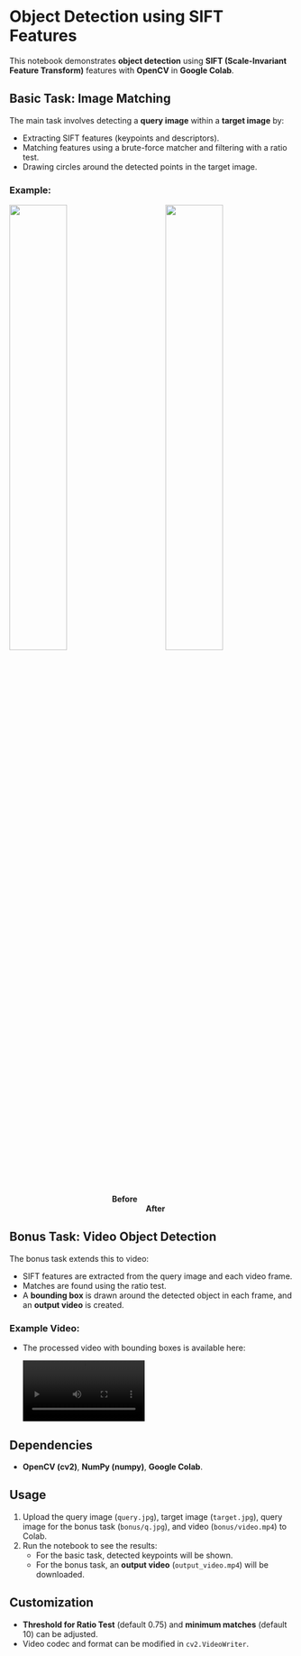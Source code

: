 # **Object Detection using SIFT Features**

This notebook demonstrates **object detection** using **SIFT (Scale-Invariant Feature Transform)** features with **OpenCV** in **Google Colab**.

## **Basic Task: Image Matching**

The main task involves detecting a **query image** within a **target image** by:
- Extracting SIFT features (keypoints and descriptors).
- Matching features using a brute-force matcher and filtering with a ratio test.
- Drawing circles around the detected points in the target image.

### Example:
  <img src="before.png" width="45%" /> &emsp;&emsp;&emsp; <img src="after.png" width="45%" />
&emsp;&emsp;&emsp;&emsp;&emsp;&emsp;&emsp;&emsp;&emsp;&emsp;&emsp;&emsp;&emsp;**Before** &emsp;&emsp;&emsp;&emsp;&emsp;&emsp;&emsp;&emsp;&emsp;&emsp;&emsp;&emsp;
&emsp;&emsp;&emsp;&emsp;&emsp;&emsp;&emsp;&emsp;&emsp;&emsp;&emsp;&emsp;&emsp;&emsp;&emsp;&emsp;&emsp; **After**


## **Bonus Task: Video Object Detection**

The bonus task extends this to video:
- SIFT features are extracted from the query image and each video frame.
- Matches are found using the ratio test.
- A **bounding box** is drawn around the detected object in each frame, and an **output video** is created.

### Example Video:
- The processed video with bounding boxes is available here:

  <video width="45%" controls>
    <source src="output_video.mp4" type="video/mp4">
    Your browser does not support the video tag.
  </video>


## **Dependencies**

- **OpenCV (cv2)**, **NumPy (numpy)**, **Google Colab**.

## **Usage**

1. Upload the query image (`query.jpg`), target image (`target.jpg`), query image for the bonus task (`bonus/q.jpg`), and video (`bonus/video.mp4`) to Colab.
2. Run the notebook to see the results:
   - For the basic task, detected keypoints will be shown.
   - For the bonus task, an **output video** (`output_video.mp4`) will be downloaded.

## **Customization**

- **Threshold for Ratio Test** (default 0.75) and **minimum matches** (default 10) can be adjusted.
- Video codec and format can be modified in `cv2.VideoWriter`.
